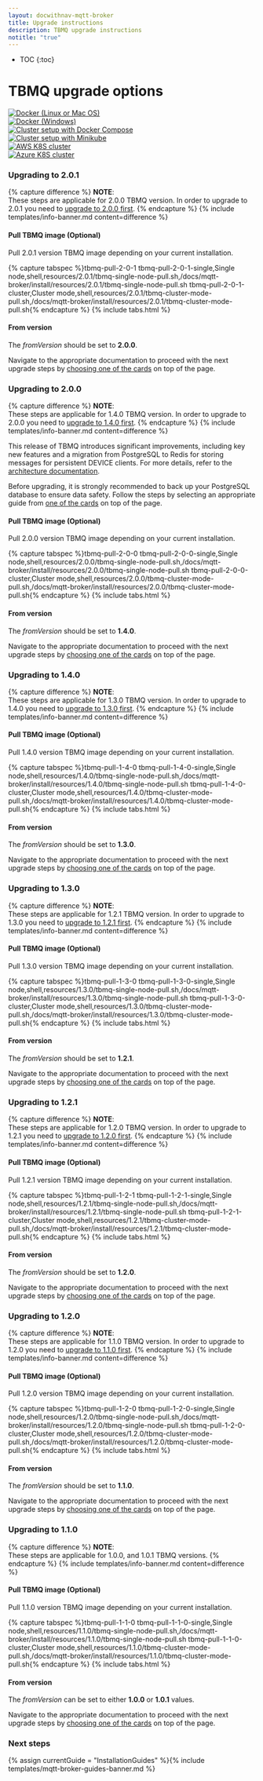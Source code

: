 ```yaml
---
layout: docwithnav-mqtt-broker
title: Upgrade instructions
description: TBMQ upgrade instructions
notitle: "true"
---
```


* TOC
{:toc}

<div class="installation-options">
    <div class="install-options-header">
       <div class="install-options-hero">
          <div class="container">
            <div class="install-options-hero-content">
                <h1>TBMQ upgrade options</h1>
            </div>
            <div class="deployment-container one-line-deployment-container">
                <div class="deployment-div">
                    <div class="container">
                        <div class="deployment-section deployment-on-premise active" id="onPremise">
                           <div class="deployment-cards">
                                <div class="deployment-cards-container">
                                    <div class="deployment-card-block">
                                        <a href="/docs/mqtt-broker/install/docker/#upgrading">
                                            <span>
                                                <div class="deployment-logo">
                                                    <img width="" src="/images/install/platform/docker-linux-macos.svg" title="Docker (Linux or Mac OS)" alt="Docker (Linux or Mac OS)">
                                                 </div>
                                            </span>
                                        </a>
                                    </div>
                                    <div class="deployment-card-block">
                                        <a href="/docs/mqtt-broker/install/docker-windows/#upgrading">
                                            <span>
                                                <div class="deployment-logo">
                                                    <img width="" src="/images/install/platform/docker-windows.svg" title="Docker (Windows)" alt="Docker (Windows)">
                                                 </div>
                                            </span>
                                        </a>
                                    </div>
                                    <div class="deployment-card-block">
                                        <a href="/docs/mqtt-broker/install/cluster/docker-compose-setup/#upgrading">
                                            <span>
                                                <div class="deployment-logo">
                                                    <img width="" src="/images/install/cluster/docker-compose.svg" title="Cluster setup with Docker Compose" alt="Cluster setup with Docker Compose">
                                                 </div>
                                            </span>
                                        </a>
                                    </div>
                                    <div class="deployment-card-block">
                                        <a href="/docs/mqtt-broker/install/cluster/minikube-cluster-setup/#upgrading">
                                            <span>
                                                <div class="deployment-logo">
                                                    <img width="" src="/images/install/cluster/minikube.svg" title="Cluster setup with Minikube" alt="Cluster setup with Minikube">
                                                 </div>
                                            </span>
                                        </a>
                                    </div>
                                    <div class="deployment-card-block">
                                        <a href="/docs/mqtt-broker/install/cluster/aws-cluster-setup/#upgrading">
                                            <span>
                                                <div class="deployment-logo">
                                                    <img width="" src="/images/install/cloud/eks.svg" title="Cluster setup on EKS" alt="AWS K8S cluster">
                                                 </div>
                                            </span>
                                        </a>
                                    </div>
                                    <div class="deployment-card-block">
                                        <a href="/docs/mqtt-broker/install/cluster/azure-cluster-setup/#upgrading">
                                            <span>
                                                <div class="deployment-logo">
                                                    <img width="" src="/images/install/cloud/azure.svg" title="Cluster setup on AKS" alt="Azure K8S cluster">
                                                 </div>
                                            </span>
                                        </a>
                                    </div>
                               </div>
                            </div>
                        </div>
                    </div>
                </div>
            </div>
          </div>
       </div>
    </div>
</div>

### Upgrading to 2.0.1

{% capture difference %}
**NOTE**:
<br>
These steps are applicable for 2.0.0 TBMQ version. In order to upgrade to 2.0.1 you need to [upgrade to 2.0.0 first](#upgrading-to-200).
{% endcapture %}
{% include templates/info-banner.md content=difference %}

#### Pull TBMQ image (Optional)

Pull 2.0.1 version TBMQ image depending on your current installation.

{% capture tabspec %}tbmq-pull-2-0-1
tbmq-pull-2-0-1-single,Single node,shell,resources/2.0.1/tbmq-single-node-pull.sh,/docs/mqtt-broker/install/resources/2.0.1/tbmq-single-node-pull.sh
tbmq-pull-2-0-1-cluster,Cluster mode,shell,resources/2.0.1/tbmq-cluster-mode-pull.sh,/docs/mqtt-broker/install/resources/2.0.1/tbmq-cluster-mode-pull.sh{% endcapture %}
{% include tabs.html %}

#### From version

The _fromVersion_ should be set to **2.0.0**.

Navigate to the appropriate documentation to proceed with the next upgrade steps by [choosing one of the cards](/docs/mqtt-broker/install/upgrade-instructions/)
on top of the page.

### Upgrading to 2.0.0

{% capture difference %}
**NOTE**:
<br>
These steps are applicable for 1.4.0 TBMQ version. In order to upgrade to 2.0.0 you need to [upgrade to 1.4.0 first](#upgrading-to-140).
{% endcapture %}
{% include templates/info-banner.md content=difference %}

This release of TBMQ introduces significant improvements, including key new features and a migration from PostgreSQL to Redis for storing messages for persistent DEVICE clients. 
For more details, refer to the [architecture documentation](/docs/mqtt-broker/architecture/).

Before upgrading, it is strongly recommended to back up your PostgreSQL database to ensure data safety. 
Follow the steps by selecting an appropriate guide from [one of the cards](/docs/mqtt-broker/install/upgrade-instructions/) on top of the page.

#### Pull TBMQ image (Optional)

Pull 2.0.0 version TBMQ image depending on your current installation.

{% capture tabspec %}tbmq-pull-2-0-0
tbmq-pull-2-0-0-single,Single node,shell,resources/2.0.0/tbmq-single-node-pull.sh,/docs/mqtt-broker/install/resources/2.0.0/tbmq-single-node-pull.sh
tbmq-pull-2-0-0-cluster,Cluster mode,shell,resources/2.0.0/tbmq-cluster-mode-pull.sh,/docs/mqtt-broker/install/resources/2.0.0/tbmq-cluster-mode-pull.sh{% endcapture %}
{% include tabs.html %}

#### From version

The _fromVersion_ should be set to **1.4.0**.

Navigate to the appropriate documentation to proceed with the next upgrade steps by [choosing one of the cards](/docs/mqtt-broker/install/upgrade-instructions/)
on top of the page.

### Upgrading to 1.4.0

{% capture difference %}
**NOTE**:
<br>
These steps are applicable for 1.3.0 TBMQ version. In order to upgrade to 1.4.0 you need to [upgrade to 1.3.0 first](#upgrading-to-130).
{% endcapture %}
{% include templates/info-banner.md content=difference %}

#### Pull TBMQ image (Optional)

Pull 1.4.0 version TBMQ image depending on your current installation.

{% capture tabspec %}tbmq-pull-1-4-0
tbmq-pull-1-4-0-single,Single node,shell,resources/1.4.0/tbmq-single-node-pull.sh,/docs/mqtt-broker/install/resources/1.4.0/tbmq-single-node-pull.sh
tbmq-pull-1-4-0-cluster,Cluster mode,shell,resources/1.4.0/tbmq-cluster-mode-pull.sh,/docs/mqtt-broker/install/resources/1.4.0/tbmq-cluster-mode-pull.sh{% endcapture %}
{% include tabs.html %}

#### From version

The _fromVersion_ should be set to **1.3.0**.

Navigate to the appropriate documentation to proceed with the next upgrade steps by [choosing one of the cards](/docs/mqtt-broker/install/upgrade-instructions/)
on top of the page.

### Upgrading to 1.3.0

{% capture difference %}
**NOTE**:
<br>
These steps are applicable for 1.2.1 TBMQ version. In order to upgrade to 1.3.0 you need to [upgrade to 1.2.1 first](#upgrading-to-121).
{% endcapture %}
{% include templates/info-banner.md content=difference %}

#### Pull TBMQ image (Optional)

Pull 1.3.0 version TBMQ image depending on your current installation.

{% capture tabspec %}tbmq-pull-1-3-0
tbmq-pull-1-3-0-single,Single node,shell,resources/1.3.0/tbmq-single-node-pull.sh,/docs/mqtt-broker/install/resources/1.3.0/tbmq-single-node-pull.sh
tbmq-pull-1-3-0-cluster,Cluster mode,shell,resources/1.3.0/tbmq-cluster-mode-pull.sh,/docs/mqtt-broker/install/resources/1.3.0/tbmq-cluster-mode-pull.sh{% endcapture %}
{% include tabs.html %}

#### From version

The _fromVersion_ should be set to **1.2.1**.

Navigate to the appropriate documentation to proceed with the next upgrade steps by [choosing one of the cards](/docs/mqtt-broker/install/upgrade-instructions/)
on top of the page.

### Upgrading to 1.2.1

{% capture difference %}
**NOTE**:
<br>
These steps are applicable for 1.2.0 TBMQ version. In order to upgrade to 1.2.1 you need to [upgrade to 1.2.0 first](#upgrading-to-120).
{% endcapture %}
{% include templates/info-banner.md content=difference %}

#### Pull TBMQ image (Optional)

Pull 1.2.1 version TBMQ image depending on your current installation.

{% capture tabspec %}tbmq-pull-1-2-1
tbmq-pull-1-2-1-single,Single node,shell,resources/1.2.1/tbmq-single-node-pull.sh,/docs/mqtt-broker/install/resources/1.2.1/tbmq-single-node-pull.sh
tbmq-pull-1-2-1-cluster,Cluster mode,shell,resources/1.2.1/tbmq-cluster-mode-pull.sh,/docs/mqtt-broker/install/resources/1.2.1/tbmq-cluster-mode-pull.sh{% endcapture %}
{% include tabs.html %}

#### From version

The _fromVersion_ should be set to **1.2.0**.

Navigate to the appropriate documentation to proceed with the next upgrade steps by [choosing one of the cards](/docs/mqtt-broker/install/upgrade-instructions/)
on top of the page.

### Upgrading to 1.2.0

{% capture difference %}
**NOTE**:
<br>
These steps are applicable for 1.1.0 TBMQ version. In order to upgrade to 1.2.0 you need to [upgrade to 1.1.0 first](#upgrading-to-110).
{% endcapture %}
{% include templates/info-banner.md content=difference %}

#### Pull TBMQ image (Optional)

Pull 1.2.0 version TBMQ image depending on your current installation.

{% capture tabspec %}tbmq-pull-1-2-0
tbmq-pull-1-2-0-single,Single node,shell,resources/1.2.0/tbmq-single-node-pull.sh,/docs/mqtt-broker/install/resources/1.2.0/tbmq-single-node-pull.sh
tbmq-pull-1-2-0-cluster,Cluster mode,shell,resources/1.2.0/tbmq-cluster-mode-pull.sh,/docs/mqtt-broker/install/resources/1.2.0/tbmq-cluster-mode-pull.sh{% endcapture %}
{% include tabs.html %}

#### From version

The _fromVersion_ should be set to **1.1.0**.

Navigate to the appropriate documentation to proceed with the next upgrade steps by [choosing one of the cards](/docs/mqtt-broker/install/upgrade-instructions/)
on top of the page.

### Upgrading to 1.1.0

{% capture difference %}
**NOTE**:
<br>
These steps are applicable for 1.0.0, and 1.0.1 TBMQ versions.
{% endcapture %}
{% include templates/info-banner.md content=difference %}

#### Pull TBMQ image (Optional)

Pull 1.1.0 version TBMQ image depending on your current installation.

{% capture tabspec %}tbmq-pull-1-1-0
tbmq-pull-1-1-0-single,Single node,shell,resources/1.1.0/tbmq-single-node-pull.sh,/docs/mqtt-broker/install/resources/1.1.0/tbmq-single-node-pull.sh
tbmq-pull-1-1-0-cluster,Cluster mode,shell,resources/1.1.0/tbmq-cluster-mode-pull.sh,/docs/mqtt-broker/install/resources/1.1.0/tbmq-cluster-mode-pull.sh{% endcapture %}
{% include tabs.html %}

#### From version

The _fromVersion_ can be set to either **1.0.0** or **1.0.1** values.

Navigate to the appropriate documentation to proceed with the next upgrade steps by [choosing one of the cards](/docs/mqtt-broker/install/upgrade-instructions/)
on top of the page.

### Next steps

{% assign currentGuide = "InstallationGuides" %}{% include templates/mqtt-broker-guides-banner.md %}
